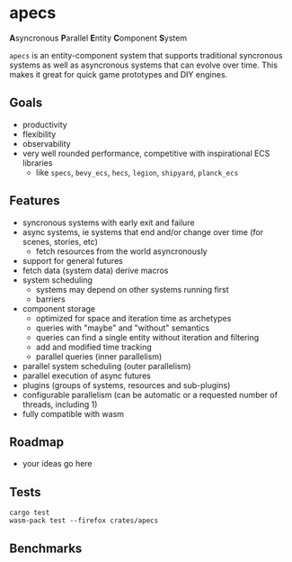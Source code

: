 # apecs
**A**syncronous **P**arallel **E**ntity **C**omponent **S**ystem

`apecs` is an entity-component system that supports traditional syncronous systems as well as
asyncronous systems that can evolve over time. This makes it great for quick game prototypes
and DIY engines.

## Goals
* productivity
* flexibility
* observability
* very well rounded performance, competitive with inspirational ECS libraries
  - like `specs`, `bevy_ecs`, `hecs`, `legion`, `shipyard`, `planck_ecs`

## Features
- syncronous systems with early exit and failure
- async systems, ie systems that end and/or change over time (for scenes, stories, etc)
  - fetch resources from the world asyncronously
- support for general futures
- fetch data (system data) derive macros
- system scheduling
  - systems may depend on other systems running first
  - barriers
- component storage
  - optimized for space and iteration time as archetypes
  - queries with "maybe" and "without" semantics
  - queries can find a single entity without iteration and filtering
  - add and modified time tracking
  - parallel queries (inner parallelism)
- parallel system scheduling (outer parallelism)
- parallel execution of async futures
- plugins (groups of systems, resources and sub-plugins)
- configurable parallelism (can be automatic or a requested number of threads, including 1)
- fully compatible with wasm

## Roadmap
- your ideas go here

## Tests
```
cargo test
wasm-pack test --firefox crates/apecs
```

## Benchmarks
```
```

